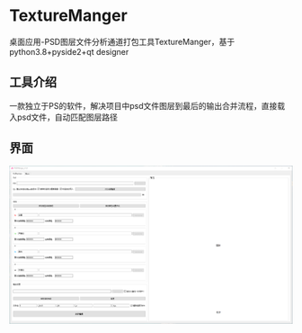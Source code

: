 # TextureManger
桌面应用-PSD图层文件分析通道打包工具TextureManger，基于python3.8+pyside2+qt designer
## 工具介绍
一款独立于PS的软件，解决项目中psd文件图层到最后的输出合并流程，直接载入psd文件，自动匹配图层路径 

## 界面
![UI](./readme-image/01.png)
